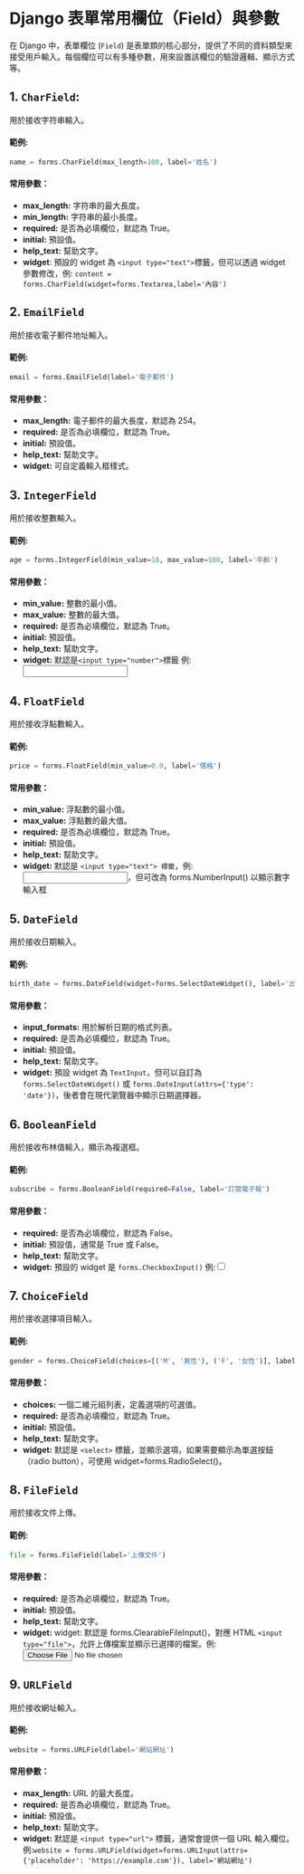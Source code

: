 # Django 表單常用欄位（Field）與參數

在 Django 中，表單欄位 (`Field`) 是表單類的核心部分，提供了不同的資料類型來接受用戶輸入。每個欄位可以有多種參數，用來設置該欄位的驗證邏輯、顯示方式等。

## 1. `CharField`:
用於接收字符串輸入。

#### 範例:
```python
name = forms.CharField(max_length=100, label='姓名')
```
#### 常用參數：
- **max_length:** 字符串的最大長度。
- **min_length:** 字符串的最小長度。
- **required:** 是否為必填欄位，默認為 True。
- **initial:** 預設值。
- **help_text:** 幫助文字。
- **widget**: 預設的 widget 為 `<input type="text">`標籤，但可以透過 widget 參數修改，例: `content = forms.CharField(widget=forms.Textarea,label='內容')`


## 2. `EmailField`
用於接收電子郵件地址輸入。

#### 範例:
```python
email = forms.EmailField(label='電子郵件')
```
#### 常用參數：
- **max_length:** 電子郵件的最大長度，默認為 254。
- **required:** 是否為必填欄位，默認為 True。
- **initial:** 預設值。
- **help_text:** 幫助文字。
- **widget:** 可自定義輸入框樣式。


## 3. `IntegerField`
用於接收整數輸入。

#### 範例:
```python
age = forms.IntegerField(min_value=18, max_value=100, label='年齡')
```
#### 常用參數：
- **min_value:** 整數的最小值。
- **max_value:** 整數的最大值。
- **required:** 是否為必填欄位，默認為 True。
- **initial:** 預設值。
- **help_text:** 幫助文字。
- **widget:** 默認是`<input type="number">`標籤 例: <input type="number">


## 4. `FloatField`
用於接收浮點數輸入。

#### 範例:
```python
price = forms.FloatField(min_value=0.0, label='價格')
```
#### 常用參數：
- **min_value:** 浮點數的最小值。
- **max_value:** 浮點數的最大值。
- **required:** 是否為必填欄位，默認為 True。
- **initial:** 預設值。
- **help_text:** 幫助文字。
- **widget:** 默認是 `<input type="text"> 標籤`，例:<input type="text">，但可改為 forms.NumberInput() 以顯示數字輸入框


## 5. `DateField`
用於接收日期輸入。

#### 範例:
```python
birth_date = forms.DateField(widget=forms.SelectDateWidget(), label='出生日期')
```
#### 常用參數：
- **input_formats:** 用於解析日期的格式列表。
- **required:** 是否為必填欄位，默認為 True。
- **initial:** 預設值。
- **help_text:** 幫助文字。
- **widget:** 預設 widget 為 `TextInput`，但可以自訂為 `forms.SelectDateWidget()` 或 `forms.DateInput(attrs={'type': 'date'})`，後者會在現代瀏覽器中顯示日期選擇器。

## 6. `BooleanField`
用於接收布林值輸入，顯示為複選框。

#### 範例:
```python
subscribe = forms.BooleanField(required=False, label='訂閱電子報')
```
#### 常用參數：
- **required:** 是否為必填欄位，默認為 False。
- **initial:** 預設值，通常是 True 或 False。
- **help_text:** 幫助文字。
- **widget:** 預設的 widget 是 `forms.CheckboxInput()` 例:<input type="checkbox">  


## 7. `ChoiceField`
用於接收選擇項目輸入。

#### 範例:
```python
gender = forms.ChoiceField(choices=[('M', '男性'), ('F', '女性')], label='性別')
```
#### 常用參數：
- **choices:** 一個二維元組列表，定義選項的可選值。
- **required:** 是否為必填欄位，默認為 True。
- **initial:** 預設值。
- **help_text:** 幫助文字。
- **widget:** 默認是 `<select>` 標籤，並顯示選項，如果需要顯示為單選按鈕（radio button），可使用 widget=forms.RadioSelect()。


## 8. `FileField`
用於接收文件上傳。

#### 範例:
```python
file = forms.FileField(label='上傳文件')
```
#### 常用參數：
- **required:** 是否為必填欄位，默認為 True。
- **initial:** 預設值。
- **help_text:** 幫助文字。
- **widget:** widget: 默認是 forms.ClearableFileInput()，對應 HTML `<input type="file">`，允許上傳檔案並顯示已選擇的檔案。例:<input type="file">


## 9. `URLField`
用於接收網址輸入。

#### 範例:
```python
website = forms.URLField(label='網站網址')
```
#### 常用參數：
- **max_length:** URL 的最大長度。
- **required:** 是否為必填欄位，默認為 True。
- **initial:** 預設值。
- **help_text:** 幫助文字。
- **widget:** 默認是 `<input type="url">` 標籤，通常會提供一個 URL 輸入欄位。例:`website = forms.URLField(widget=forms.URLInput(attrs={'placeholder': 'https://example.com'}), label='網站網址')`

